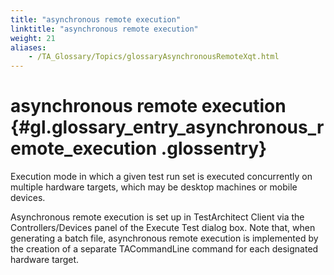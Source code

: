 ```yaml
--- 
title: "asynchronous remote execution"
linktitle: "asynchronous remote execution"
weight: 21
aliases: 
    - /TA_Glossary/Topics/glossaryAsynchronousRemoteXqt.html
---
```

# asynchronous remote execution {#gl.glossary_entry_asynchronous_remote_execution .glossentry}

Execution mode in which a given test run set is executed concurrently on multiple hardware targets, which may be desktop machines or mobile devices.

Asynchronous remote execution is set up in TestArchitect Client via the Controllers/Devices panel of the Execute Test dialog box. Note that, when generating a batch file, asynchronous remote execution is implemented by the creation of a separate TACommandLine command for each designated hardware target.

